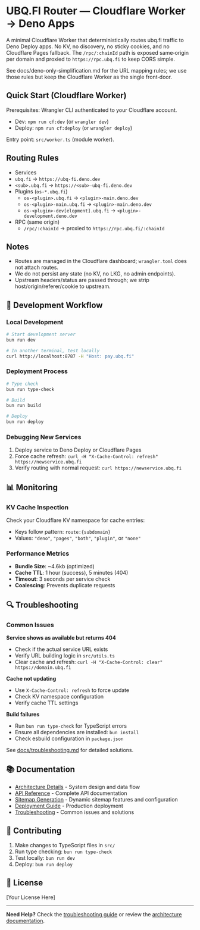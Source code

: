 # UBQ.FI Router — Cloudflare Worker → Deno Apps

A minimal Cloudflare Worker that deterministically routes ubq.fi traffic to Deno Deploy apps. No KV, no discovery, no sticky cookies, and no Cloudflare Pages fallback. The `/rpc/:chainId` path is exposed same‑origin per domain and proxied to `https://rpc.ubq.fi` to keep CORS simple.

See docs/deno-only-simplification.md for the URL mapping rules; we use those rules but keep the Cloudflare Worker as the single front‑door.

## Quick Start (Cloudflare Worker)

Prerequisites: Wrangler CLI authenticated to your Cloudflare account.

- Dev: `npm run cf:dev` (or `wrangler dev`)
- Deploy: `npm run cf:deploy` (or `wrangler deploy`)

Entry point: `src/worker.ts` (module worker).

## Routing Rules

- Services
- `ubq.fi` → `https://ubq-fi.deno.dev`
- `<sub>.ubq.fi` → `https://<sub>-ubq-fi.deno.dev`
- Plugins (`os-*.ubq.fi`)
  - `os-<plugin>.ubq.fi` → `<plugin>-main.deno.dev`
  - `os-<plugin>-main.ubq.fi` → `<plugin>-main.deno.dev`
  - `os-<plugin>-dev[elopment].ubq.fi` → `<plugin>-development.deno.dev`
- RPC (same origin)
  - `/rpc/:chainId` → proxied to `https://rpc.ubq.fi/:chainId`

## Notes

- Routes are managed in the Cloudflare dashboard; `wrangler.toml` does not attach routes.
- We do not persist any state (no KV, no LKG, no admin endpoints).
- Upstream headers/status are passed through; we strip host/origin/referer/cookie to upstream.


## 🔧 Development Workflow

### Local Development
```bash
# Start development server
bun run dev

# In another terminal, test locally
curl http://localhost:8787 -H "Host: pay.ubq.fi"
```

### Deployment Process
```bash
# Type check
bun run type-check

# Build
bun run build

# Deploy
bun run deploy
```

### Debugging New Services
1. Deploy service to Deno Deploy or Cloudflare Pages
2. Force cache refresh: `curl -H "X-Cache-Control: refresh" https://newservice.ubq.fi`
3. Verify routing with normal request: `curl https://newservice.ubq.fi`

## 📊 Monitoring

### KV Cache Inspection
Check your Cloudflare KV namespace for cache entries:
- Keys follow pattern: `route:{subdomain}`
- Values: `"deno"`, `"pages"`, `"both"`, `"plugin"`, or `"none"`

### Performance Metrics
- **Bundle Size**: ~4.6kb (optimized)
- **Cache TTL**: 1 hour (success), 5 minutes (404)
- **Timeout**: 3 seconds per service check
- **Coalescing**: Prevents duplicate requests

## 🔍 Troubleshooting

### Common Issues

**Service shows as available but returns 404**
- Check if the actual service URL exists
- Verify URL building logic in `src/utils.ts`
- Clear cache and refresh: `curl -H "X-Cache-Control: clear" https://domain.ubq.fi`

**Cache not updating**
- Use `X-Cache-Control: refresh` to force update
- Check KV namespace configuration
- Verify cache TTL settings

**Build failures**
- Run `bun run type-check` for TypeScript errors
- Ensure all dependencies are installed: `bun install`
- Check esbuild configuration in `package.json`

See [docs/troubleshooting.md](docs/troubleshooting.md) for detailed solutions.

## 📚 Documentation

- [Architecture Details](docs/architecture.md) - System design and data flow
- [API Reference](docs/api-reference.md) - Complete API documentation
- [Sitemap Generation](docs/sitemap.md) - Dynamic sitemap features and configuration
- [Deployment Guide](docs/deployment.md) - Production deployment
- [Troubleshooting](docs/troubleshooting.md) - Common issues and solutions

## 🤝 Contributing

1. Make changes to TypeScript files in `src/`
2. Run type checking: `bun run type-check`
3. Test locally: `bun run dev`
4. Deploy: `bun run deploy`

## 📄 License

[Your License Here]

---

**Need Help?** Check the [troubleshooting guide](docs/troubleshooting.md) or review the [architecture documentation](docs/architecture.md).
